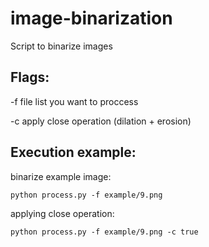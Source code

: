 # image-binarization
Script to binarize images 

## Flags:

-f file list you want to proccess

-c apply close operation (dilation + erosion)

## Execution example:

binarize example image:
```
python process.py -f example/9.png
```

applying close operation:

```
python process.py -f example/9.png -c true
```
